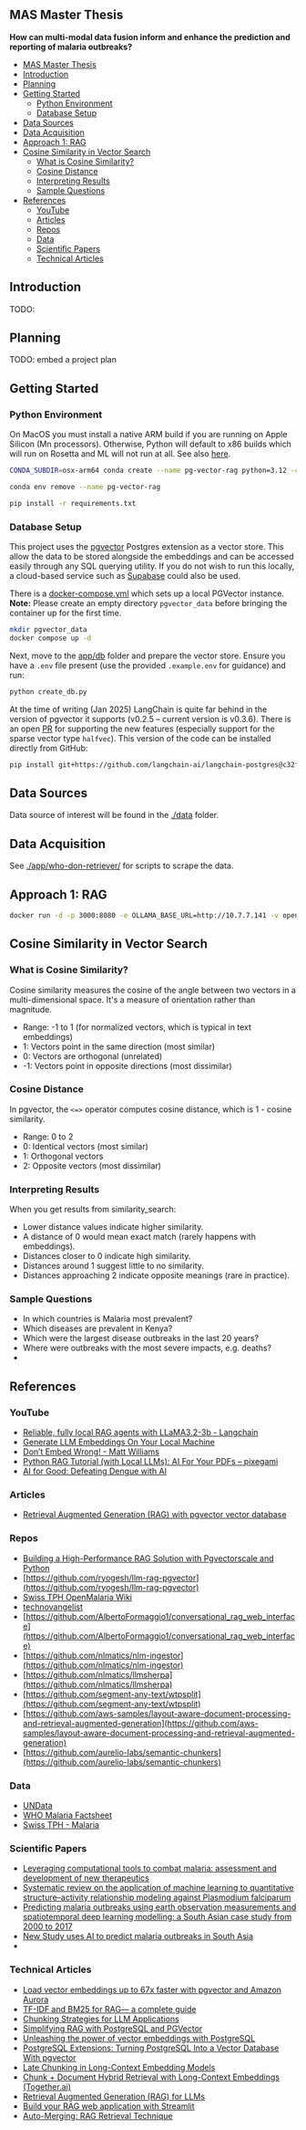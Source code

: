 ## MAS Master Thesis

**How can multi-modal data fusion inform and enhance the prediction and reporting of malaria outbreaks?**

- [MAS Master Thesis](#mas-master-thesis)
- [Introduction](#introduction)
- [Planning](#planning)
- [Getting Started](#getting-started)
  - [Python Environment](#python-environment)
  - [Database Setup](#database-setup)
- [Data Sources](#data-sources)
- [Data Acquisition](#data-acquisition)
- [Approach 1: RAG](#approach-1-rag)
- [Cosine Similarity in Vector Search](#cosine-similarity-in-vector-search)
  - [What is Cosine Similarity?](#what-is-cosine-similarity)
  - [Cosine Distance](#cosine-distance)
  - [Interpreting Results](#interpreting-results)
  - [Sample Questions](#sample-questions)
- [References](#references)
  - [YouTube](#youtube)
  - [Articles](#articles)
  - [Repos](#repos)
  - [Data](#data)
  - [Scientific Papers](#scientific-papers)
  - [Technical Articles](#technical-articles)


## Introduction

TODO:

## Planning

TODO: embed a project plan


## Getting Started

### Python Environment

On MacOS you must install a native ARM build if you are running on Apple Silicon (Mn processors). Otherwise, Python will default to x86 builds which will run on Rosetta and ML will not run at all. See also [here](https://stackoverflow.com/questions/65415996/how-to-specify-the-architecture-or-platform-for-a-new-conda-environment-apple).

```sh
CONDA_SUBDIR=osx-arm64 conda create --name pg-vector-rag python=3.12 -c conda-forge

conda env remove --name pg-vector-rag

pip install -r requirements.txt
```

### Database Setup

This project uses the [pgvector](https://github.com/pgvector/pgvector) Postgres extension as a vector store. This allow the data to be stored alongside the embeddings and can be accessed easily through any SQL querying utility.
If you do not wish to run this locally, a cloud-based service such as [Supabase](https://supabase.com/modules/vector) could also be used.

There is a [docker-compose.yml](./app/docker/docker-compose.yml) which sets up a local PGVector instance. **Note:** Please create an empty directory `pgvector_data` before bringing the container up for the first time.

```sh
mkdir pgvector_data
docker compose up -d
```

Next, move to the [app/db](./app/db/) folder and prepare the vector store. Ensure you have a `.env` file present (use the provided `.example.env` for guidance) and run:

```sh
python create_db.py
```

At the time of writing (Jan 2025) LangChain is quite far behind in the version of pgvector it supports (v0.2.5 – current version is v0.3.6). There is an open [PR](https://github.com/langchain-ai/langchain-postgres/pull/147) for supporting the new features (especially support for the sparse vector type `halfvec`).
This version of the code can be installed directly from GitHub:

```sh
pip install git+https://github.com/langchain-ai/langchain-postgres@c32f6beb108e37aad615ee3cbd4c6bd4a693a76d
```

## Data Sources

Data source of interest will be found in the [./data](./data/) folder.

## Data Acquisition

See [./app/who-don-retriever/](./app/who-don-retriever/) for scripts to scrape the data.

## Approach 1: RAG





```sh
docker run -d -p 3000:8080 -e OLLAMA_BASE_URL=http://10.7.7.141 -v open-webui:/app/backend/data --name open-webui --restart always ghcr.io/open-webui/open-webui:main
```



## Cosine Similarity in Vector Search

### What is Cosine Similarity?

Cosine similarity measures the cosine of the angle between two vectors in a multi-dimensional space. It's a measure of orientation rather than magnitude.

- Range: -1 to 1 (for normalized vectors, which is typical in text embeddings)
- 1: Vectors point in the same direction (most similar)
- 0: Vectors are orthogonal (unrelated)
- -1: Vectors point in opposite directions (most dissimilar)

### Cosine Distance

In pgvector, the `<=>` operator computes cosine distance, which is 1 - cosine similarity.

- Range: 0 to 2
- 0: Identical vectors (most similar)
- 1: Orthogonal vectors
- 2: Opposite vectors (most dissimilar)

### Interpreting Results

When you get results from similarity_search:

- Lower distance values indicate higher similarity.
- A distance of 0 would mean exact match (rarely happens with embeddings).
- Distances closer to 0 indicate high similarity.
- Distances around 1 suggest little to no similarity.
- Distances approaching 2 indicate opposite meanings (rare in practice).




### Sample Questions

- In which countries is Malaria most prevalent?
- Which diseases are prevalent in Kenya?
- Which were the largest disease outbreaks in the last 20 years?
- Where were outbreaks with the most severe impacts, e.g. deaths?
-

## References

### YouTube

- [Reliable, fully local RAG agents with LLaMA3.2-3b - Langchain](https://www.youtube.com/watch?v=bq1Plo2RhYI)
- [Generate LLM Embeddings On Your Local Machine](https://www.youtube.com/watch?v=8L3tGcYc774&t=29s)
- [Don’t Embed Wrong! - Matt Williams](https://www.youtube.com/watch?v=76EIC_RaDNw)
- [Python RAG Tutorial (with Local LLMs): AI For Your PDFs – pixegami](https://www.youtube.com/watch?v=2TJxpyO3ei4)
- [AI for Good: Defeating Dengue with AI](https://www.youtube.com/watch?v=kPevp4f2CWw)


### Articles

- [Retrieval Augmented Generation (RAG) with pgvector vector database](https://medium.com/@yogi_r/retrieval-augmented-generation-rag-with-pgvector-vector-database-0d741e14d62f)


### Repos

- [Building a High-Performance RAG Solution with Pgvectorscale and Python](https://github.com/daveebbelaar/pgvectorscale-rag-solution/tree/setup)
- [https://github.com/ryogesh/llm-rag-pgvector](https://github.com/ryogesh/llm-rag-pgvector)
- [Swiss TPH OpenMalaria Wiki](https://github.com/SwissTPH/openmalaria/wiki)
- [technovangelist](https://github.com/technovangelist)
- [https://github.com/AlbertoFormaggio1/conversational_rag_web_interface](https://github.com/AlbertoFormaggio1/conversational_rag_web_interface)
- [https://github.com/nlmatics/nlm-ingestor](https://github.com/nlmatics/nlm-ingestor)
- [https://github.com/nlmatics/llmsherpa](https://github.com/nlmatics/llmsherpa)
- [https://github.com/segment-any-text/wtpsplit](https://github.com/segment-any-text/wtpsplit)
- [https://github.com/aws-samples/layout-aware-document-processing-and-retrieval-augmented-generation](https://github.com/aws-samples/layout-aware-document-processing-and-retrieval-augmented-generation)
- [https://github.com/aurelio-labs/semantic-chunkers](https://github.com/aurelio-labs/semantic-chunkers)


### Data

- [UNData](https://data.un.org/Data.aspx?d=WHO&f=MEASURE_CODE%3aWHS3_48)
- [WHO Malaria Factsheet](https://www.who.int/news-room/fact-sheets/detail/malaria)
- [Swiss TPH - Malaria](https://www.swisstph.ch/en/topics/malaria)

### Scientific Papers

- [Leveraging computational tools to combat malaria: assessment and development of new therapeutics](https://link.springer.com/article/10.1186/s13321-024-00842-z?fromPaywallRec=false)
- [Systematic review on the application of machine learning to quantitative structure–activity relationship modeling against Plasmodium falciparum](https://link.springer.com/article/10.1007/s11030-022-10380-1)
- [Predicting malaria outbreaks using earth observation measurements and spatiotemporal deep learning modelling: a South Asian case study from 2000 to 2017](https://www.thelancet.com/journals/lanplh/article/PIIS2542-5196(24)00082-2/fulltext)
- [New Study uses AI to predict malaria outbreaks in South Asia](https://www.ndorms.ox.ac.uk/news/new-study-uses-ai-to-predict-malaria-outbreaks-in-south-asia)
-


### Technical Articles

- [Load vector embeddings up to 67x faster with pgvector and Amazon Aurora](https://aws.amazon.com/blogs/database/load-vector-embeddings-up-to-67x-faster-with-pgvector-and-amazon-aurora/)
- [TF-IDF and BM25 for RAG— a complete guide](https://www.ai-bites.net/tf-idf-and-bm25-for-rag-a-complete-guide/)
- [Chunking Strategies for LLM Applications](https://www.pinecone.io/learn/chunking-strategies/)
- [Simplifying RAG with PostgreSQL and PGVector](https://medium.com/@levi_stringer/rag-with-pg-vector-with-sql-alchemy-d08d96bfa293)
- [Unleashing the power of vector embeddings with PostgreSQL](https://tembo.io/blog/pgvector-and-embedding-solutions-with-postgres)
- [PostgreSQL Extensions: Turning PostgreSQL Into a Vector Database With pgvector](https://www.timescale.com/learn/postgresql-extensions-pgvector)
- [Late Chunking in Long-Context Embedding Models](https://jina.ai/news/late-chunking-in-long-context-embedding-models/)
- [Chunk + Document Hybrid Retrieval with Long-Context Embeddings (Together.ai)](https://docs.llamaindex.ai/en/stable/examples/retrievers/multi_doc_together_hybrid/)
- [Retrieval Augmented Generation (RAG) for LLMs](https://www.promptingguide.ai/research/rag)
- [Build your RAG web application with Streamlit](https://medium.com/@alb.formaggio/build-your-rag-web-application-with-streamlit-7673120a9741)
- [Auto-Merging: RAG Retrieval Technique](https://dev.to/rutamstwt/auto-merging-rag-retrieval-technique-4d6m)
